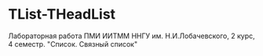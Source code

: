 # TList-THeadList

Лабораторная работа ПМИ ИИТММ ННГУ им. Н.И.Лобачевского, 2 курс, 4 семестр.
"Список. Связный список"
